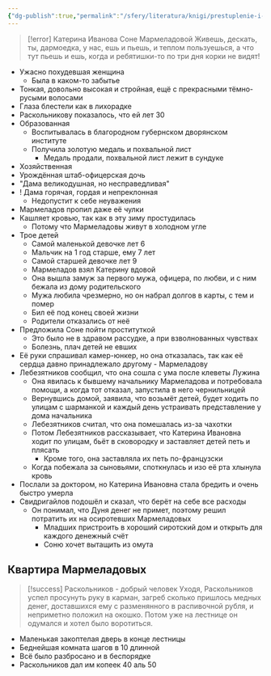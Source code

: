 ```yaml
---
{"dg-publish":true,"permalink":"/sfery/literatura/knigi/prestuplenie-i-nakazanie/katerina-ivanovna/","tags":["book"]}
---
```


> [!error] Катерина Иванова Соне Мармеладовой
> Живешь, дескать, ты, дармоедка, у нас, ешь и пьешь, и теплом пользуешься, а что тут пьешь и ешь, когда и ребятишки-то по три дня корки не видят!
- Ужасно похудевшая женщина 
	- Была в каком-то забытье 
- Тонкая, довольно высокая и стройная, ещё с прекрасными тёмно-русыми волосами 
- Глаза блестели как в лихорадке 
- Раскольникову показалось, что ей лет 30
- Образованная 
	- Воспитывалась в благородном губернском дворянском институте 
	- Получила золотую медаль и похвальной лист 
		- Медаль продали, похвальной лист лежит в сундуке 
- Хозяйственная 
- Урождённая штаб-офицерская дочь 
- "Дама великодушная, но несправедливая"
- ! Дама горячая, гордая и непреклонная
	- Недопустит к себе неуважения 
- Мармеладов пропил даже её чулки 
- Кашляет кровью, так как в эту зиму простудилась
	- Потому что Мармеладовы живут в холодном угле 
- Трое детей 
	- Самой маленькой девочке лет 6
	- Мальчик на 1 год старше, ему 7 лет
	- Самой старшей девочке лет 9 
	- Мармеладов взял Катерину вдовой 
	- Она вышла замуж за первого мужа, офицера, по любви, и с ним бежала из дому родительского 
	- Мужа любила чрезмерно, но он набрал долгов в карты, с тем и помер 
	- Бил её под конец своей жизни 
	- Родители отказались от неё 
- Предложила Соне пойти проституткой
	- Это было не в здравом рассудке, а при взволнованных чувствах
	- Болезнь, плач детей не евших 
- Её руки спрашивал камер-юнкер, но она отказалась, так как её сердца давно принадлежало другому - Мармеладову
- Лебезятников сообщил, что она сошла с ума после клеветы Лужина 
	- Она явилась к бывшему начальнику Мармеладова и потребовала помощи, а когда тот отказал, запустила в него чернильницей
	- Вернувшись домой, заявила, что возьмёт детей, будет ходить по улицам с шарманкой и каждый день устраивать представление у дома начальника 
	- Лебезятников считал, что она помешалась из-за чахотки 
	- Потом Лебезятников рассказывает, что Катерина Ивановна ходит по улицам, бьёт в сковородку и заставляет детей петь и плясать 
		- Кроме того, она заставляла их петь по-французски
	- Когда побежала за сыновьями, споткнулась и изо её рта хлынула кровь 
- Послали за доктором, но Катерина Ивановна стала бредить и очень быстро умерла 
- Свидригайлов подошёл и сказал, что берёт на себе все расходы 
	- Он понимал, что Дуня денег не примет, поэтому решил потратить их на осиротевших Мармеладовых 
		- Младших пристроить в хороший сиротский дом и открыть для каждого денежный счёт 
		- Соню хочет вытащить из омута 
## Квартира Мармеладовых
> [!success] Раскольников - добрый человек 
> Уходя, Раскольников успел просунуть руку в карман, загреб сколько пришлось медных денег, доставшихся ему с разменянного в распивочной рубля, и неприметно положил на окошко. Потом уже на лестнице он одумался и хотел было воротиться.
- Маленькая закоптелая дверь в конце лестницы 
- Беднейшая комната шагов в 10 длинной 
- Всё было разбросано и в беспорядке 
- Раскольников дал им копеек 40 аль 50 